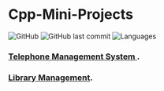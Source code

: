 # Cpp-Mini-Projects

![GitHub](https://img.shields.io/github/license/mohitkhedkar/Cpp-Mini-Projects?style=flat)
![GitHub last commit](https://img.shields.io/github/last-commit/mohitkhedkar/Cpp-Mini-Projects?style=flat)
![Languages](https://img.shields.io/github/languages/count/mohitkhedkar/Cpp-Mini-Projects?style=flat-square)

### [Telephone Management System ](https://github.com/mohitkhedkar/Cpp-Mini-Projects/tree/master/Telephone%20Management%20System).
### [Library Management](https://github.com/mohitkhedkar/Cpp-Mini-Projects/tree/master/Library%20Management).
